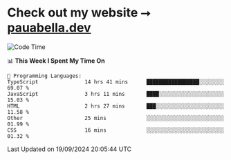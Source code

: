 # Check out my website ⭢ [pauabella.dev](https://pauabella.dev)

<!--START_SECTION:waka-->
![Code Time](http://img.shields.io/badge/Code%20Time-3%2C735%20hrs%2043%20mins-blue)

📊 **This Week I Spent My Time On** 

```text
💬 Programming Languages: 
TypeScript               14 hrs 41 mins      █████████████████░░░░░░░░   69.07 % 
JavaScript               3 hrs 11 mins       ████░░░░░░░░░░░░░░░░░░░░░   15.03 % 
HTML                     2 hrs 27 mins       ███░░░░░░░░░░░░░░░░░░░░░░   11.58 % 
Other                    25 mins             ░░░░░░░░░░░░░░░░░░░░░░░░░   01.99 % 
CSS                      16 mins             ░░░░░░░░░░░░░░░░░░░░░░░░░   01.32 % 
```


 Last Updated on 19/09/2024 20:05:44 UTC
<!--END_SECTION:waka-->
